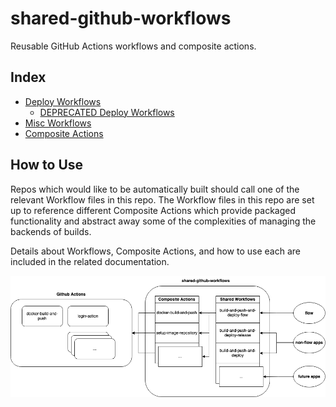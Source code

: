 # shared-github-workflows
Reusable GitHub Actions workflows and composite actions.

## Index

* [Deploy Workflows](workflows-deploy.md)
  * [DEPRECATED Deploy Workflows](workflows-deploy-DEPRECATED.md)
* [Misc Workflows](workflows-misc.md)
* [Composite Actions](composite-actions.md)

## How to Use

Repos which would like to be automatically built should call one of the relevant Workflow files in this repo. The Workflow files in this repo are set up to reference different Composite Actions which provide packaged functionality and abstract away some of the complexities of managing the backends of builds.

Details about Workflows, Composite Actions, and how to use each are included in the related documentation.

![Relationship Between Workflows and Composite Actions](images/SGW-structure.png)
